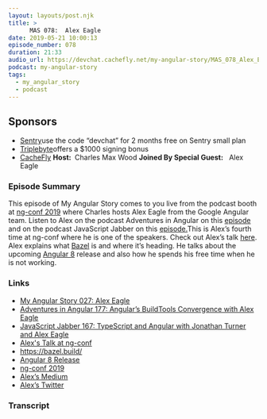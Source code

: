 ```yaml
---
layout: layouts/post.njk
title: >
      MAS 078:  Alex Eagle
date: 2019-05-21 10:00:13
episode_number: 078
duration: 21:33
audio_url: https://devchat.cachefly.net/my-angular-story/MAS_078_Alex_Eagle.mp3
podcast: my-angular-story
tags: 
  - my_angular_story
  - podcast
---
```


## **Sponsors**

- [Sentry](https://sentry.io/)use the code “devchat” for 2 months free on Sentry small plan
- [Triplebyte](https://triplebyte.com/astory)offers a $1000 signing bonus
- [CacheFly](https://www.cachefly.com/)
**Host:&nbsp;** Charles Max Wood **Joined By Special Guest:** &nbsp;&nbsp;Alex Eagle
### **Episode Summary**
This episode of My Angular Story comes to you live from the podcast booth at [ng-conf 2019](https://www.ng-conf.org/) where Charles hosts Alex Eagle from the Google Angular team. Listen to Alex on the podcast Adventures in Angular on this [episode](https://devchat.tv/adv-in-angular/aia-177-angulars-buildtools-convergence-alex-eagle/) and on the podcast JavaScript Jabber on this <u><a href="https://devchat.tv/js-jabber/167-jsj-typescript-and-angular-with-jonathan-turner-and-alex-eagle/">episode.</a></u>This is Alex’s fourth time at ng-conf where he is one of the speakers. Check out Alex’s talk [here](https://www.youtube.com/watch?v=J1lnp-nU4wM). Alex explains what [Bazel](https://bazel.build/) is and where it’s heading. He talks about the upcoming [Angular 8](https://angular.io/guide/releases) release and also how he spends his free time when he is not working.
### **Links**

- <u><a href="https://devchat.tv/my-angular-story/mas-027-alex-eagle/">My Angular Story 027: Alex Eagle</a></u>
- <u><a href="https://devchat.tv/adv-in-angular/aia-177-angulars-buildtools-convergence-alex-eagle/">Adventures in Angular 177: Angular’s BuildTools Convergence with Alex Eagle</a></u>
- <u><a href="https://devchat.tv/js-jabber/167-jsj-typescript-and-angular-with-jonathan-turner-and-alex-eagle/">JavaScript Jabber 167: TypeScript and Angular with Jonathan Turner and Alex Eagle</a></u>
- <u>Alex's Talk at ng-conf </u>
- <u><a href="https://bazel.build/">https://bazel.build/</a> </u>
- <u><a href="https://angular.io/guide/releases">Angular 8 Release</a></u>
- [ng-conf 2019](https://www.ng-conf.org/)
- <u><a href="https://medium.com/@Jakeherringbone">Alex’s Medium</a> </u>
- <u><a href="https://twitter.com/jakeherringbone?lang=en">Alex’s Twitter</a></u>


### Transcript


